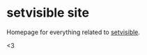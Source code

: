 # setvisible site

Homepage for everything related to [setvisible](https://github.com/setvisible).


<3
